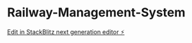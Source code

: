 # Railway-Management-System

[Edit in StackBlitz next generation editor ⚡️](https://stackblitz.com/~/github.com/Wodenvase/Railway-Management-System)
